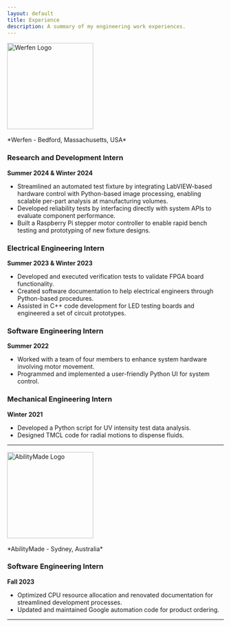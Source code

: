 ```yaml
---
layout: default
title: Experience
description: A summary of my engineering work experiences.
---
```



<img src="{{ '../assets/icons/werfen-icon.png' | relative_url }}" alt="Werfen Logo" style="width:200px; margin: 1rem 0; display: block;">  
*Werfen - Bedford, Massachusetts, USA*

### Research and Development Intern  
**Summer 2024 & Winter 2024**  
- Streamlined an automated test fixture by integrating LabVIEW-based hardware control with Python-based image processing, enabling scalable per-part analysis at manufacturing volumes.  
- Developed reliability tests by interfacing directly with system APIs to evaluate component performance.  
- Built a Raspberry Pi stepper motor controller to enable rapid bench testing and prototyping of new fixture designs.

### Electrical Engineering Intern  
**Summer 2023 & Winter 2023**  
- Developed and executed verification tests to validate FPGA board functionality.  
- Created software documentation to help electrical engineers through Python-based procedures.  
- Assisted in C++ code development for LED testing boards and engineered a set of circuit prototypes.

### Software Engineering Intern  
**Summer 2022**  
- Worked with a team of four members to enhance system hardware involving motor movement.  
- Programmed and implemented a user-friendly Python UI for system control.

### Mechanical Engineering Intern 
**Winter 2021**
- Developed a Python script for UV intensity test data analysis.
- Designed TMCL code for radial motions to dispense fluids.

---

<img src="{{ '../assets/icons/abilitymade-icon.png' | relative_url }}" alt="AbilityMade Logo" style="width:200px; margin: 1rem 0; display: block;">
*AbilityMade - Sydney, Australia*

### Software Engineering Intern  
**Fall 2023**  
- Optimized CPU resource allocation and renovated documentation for streamlined development processes.  
- Updated and maintained Google automation code for product ordering.

---
